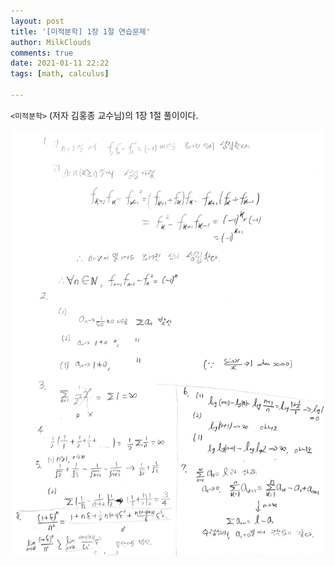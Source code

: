 ```yaml
---
layout: post
title: '[미적분학] 1장 1절 연습문제'
author: MilkClouds
comments: true
date: 2021-01-11 22:22
tags: [math, calculus]

---
```


`<미적분학>` (저자 김홍종 교수님)의 1장 1절 풀이이다.

![풀이](/files/math/미적분학/1장_1절_연습문제.jpg)

